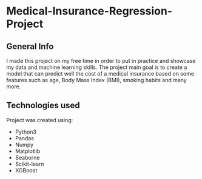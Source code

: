 # Medical-Insurance-Regression-Project

## General Info
I made this project on my free time in order to put in practice and showcase my data and machine learning skills. The project main goal is to create a model that can predict well the cost of a medical insurance based on some features such as age, Body Mass Index (BMI), smoking habits and many more.

## Technologies used
Project was created using:
  * Python3
  * Pandas
  * Numpy
  * Matplotlib
  * Seaborne
  * Scikit-learn
  * XGBoost
  
